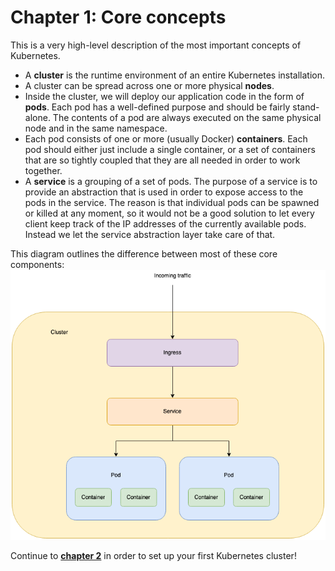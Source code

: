 # Chapter 1: Core concepts

This is a very high-level description of the most important concepts of Kubernetes.

- A **cluster** is the runtime environment of an entire Kubernetes installation.
- A cluster can be spread across one or more physical **nodes**.
- Inside the cluster, we will deploy our application code in the form of **pods**. Each pod has a well-defined purpose and should be fairly stand-alone. The contents of a pod are always executed on the same physical node and in the same namespace.
- Each pod consists of one or more (usually Docker) **containers**. Each pod should either just include a single container, or a set of containers that are so tightly coupled that they are all needed in order to work together.
- A **service** is a grouping of a set of pods. The purpose of a service is to provide an abstraction that is used in order to expose access to the pods in the service. The reason is that individual pods can be spawned or killed at any moment, so it would not be a good solution to let every client keep track of the IP addresses of the currently available pods. Instead we let the service abstraction layer take care of that.

This diagram outlines the difference between most of these core components:
![Overview](./kubernetes.png)

Continue to [**chapter 2**](./cluster.md) in order to set up your first Kubernetes cluster!

